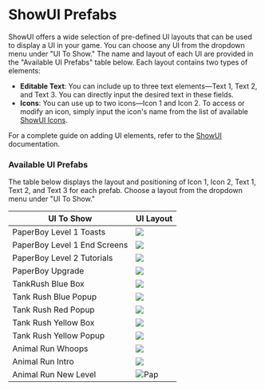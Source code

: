 # ShowUI Prefabs

ShowUI offers a wide selection of pre-defined UI layouts that can be used to display a UI in your game. You can choose any UI from the dropdown menu under "UI To Show." The name and layout of each UI are provided in the "Available UI Prefabs" table below. Each layout contains two types of elements:

* **Editable Text**: You can include up to three text elements—Text 1, Text 2, and Text 3. You can directly input the desired text in these fields.
* **Icons**: You can use up to two icons—Icon 1 and Icon 2. To access or modify an icon, simply input the icon's name from the list of available [ShowUI Icons](show-ui-icons.md).

For a complete guide on adding UI elements, refer to the [ShowUI](./) documentation.

### Available UI Prefabs

The table below displays the layout and positioning of Icon 1, Icon 2, Text 1, Text 2, and Text 3 for each prefab. Choose a layout from the dropdown menu under "UI To Show."

| UI To Show                   | UI Layout                                                                     |
| ---------------------------- | ----------------------------------------------------------------------------- |
| PaperBoy Level 1 Toasts      | ![](<../../../../.gitbook/assets/Screenshot 2024-02-07 at 8.01.24 PM.png>)    |
| PaperBoy Level 1 End Screens | ![](<../../../../.gitbook/assets/Screenshot 2024-02-07 at 8.01.17 PM.png>)    |
| PaperBoy Level 2 Tutorials   | ![](<../../../../.gitbook/assets/Screenshot 2024-02-07 at 8.01.31 PM.png>)    |
| PaperBoy Upgrade             | ![](<../../../../.gitbook/assets/Screenshot 2024-02-07 at 8.01.37 PM.png>)    |
| TankRush Blue Box            | ![](<../../../../.gitbook/assets/Screenshot 2024-02-07 at 8.01.45 PM.png>)    |
| Tank Rush Blue Popup         | ![](<../../../../.gitbook/assets/Screenshot 2024-02-07 at 8.01.47 PM.png>)    |
| Tank Rush Red Popup          | ![](<../../../../.gitbook/assets/Screenshot 2024-02-07 at 8.01.51 PM.png>)    |
| Tank Rush Yellow Box         | ![](<../../../../.gitbook/assets/Screenshot 2024-02-07 at 8.01.54 PM.png>)    |
| Tank Rush Yellow Popup       | ![](<../../../../.gitbook/assets/Screenshot 2024-02-07 at 8.01.57 PM.png>)    |
| Animal Run Whoops            | ![](<../../../../.gitbook/assets/Screenshot 2024-02-12 at 7.05.22 PM.png>)    |
| Animal Run Intro             | ![](<../../../../.gitbook/assets/Screenshot 2024-02-12 at 7.05.17 PM.png>)    |
| Animal Run New Level         | ![](<../../../../.gitbook/assets/Screenshot 2024-02-12 at 7.05.11 PM.png>)Pap |

